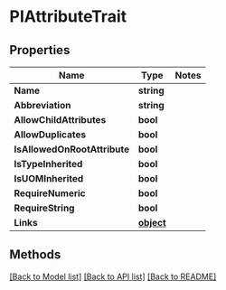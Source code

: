 # PIAttributeTrait

## Properties
Name | Type | Notes
------------ | ------------- | -------------
**Name** | **string**
**Abbreviation** | **string**
**AllowChildAttributes** | **bool**
**AllowDuplicates** | **bool**
**IsAllowedOnRootAttribute** | **bool**
**IsTypeInherited** | **bool**
**IsUOMInherited** | **bool**
**RequireNumeric** | **bool**
**RequireString** | **bool**
**Links** | **[**object**](../Model/Object.md)**

## Methods
[[Back to Model list]](../../README.md#documentation-for-models) [[Back to API list]](../../README.md#documentation-for-api-endpoints) [[Back to README]](../../README.md)
